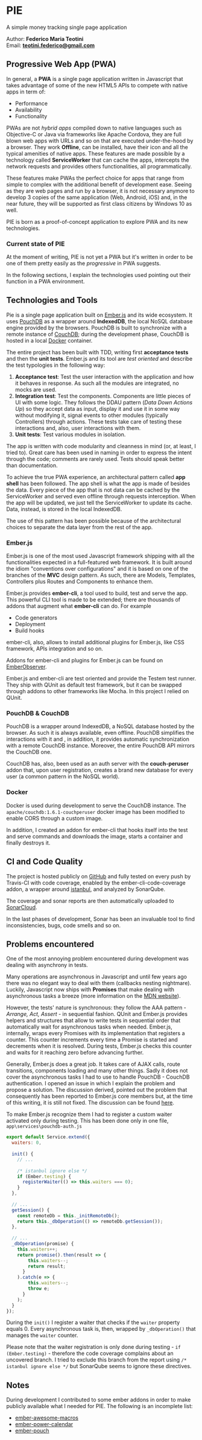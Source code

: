 # PIE

A simple money tracking single page application

Author: **Federico Maria Teotini**  
Email: **teotini.federico@gmail.com**

## Progressive Web App (PWA)

In general, a **PWA** is a single page application written in Javascript that takes advantage of some of the new HTML5 APIs to compete with native apps in term of:

* Performance
* Availability
* Functionality

PWAs are not _hybrid apps_ compiled down to native languages such as Objective-C or Java via frameworks like Apache Cordova, they are full blown web apps with URLs and so on that are executed under-the-hood by a browser. They work **Offline**, can be installed, have their icon and all the typical amenities of native apps. These features are made possible by a technology called **ServiceWorker** that can cache the apps, intercepts the network requests and provides others functionalities, all programmatically.

These features make PWAs the perfect choice for apps that range from simple to complex with the additional benefit of development ease. Seeing as they are web pages and run by a browser, it is not necessary anymore to develop 3 copies of the same application (Web, Android, iOS) and, in the near future, they will be supported as first class citizens by Windows 10 as well.

PIE is born as a proof-of-concept application to explore PWA and its new technologies.

### Current state of PIE

At the moment of writing, PIE is not yet a PWA but it's written in order to be one of them pretty easily as the _progressive_ in PWA suggests.

In the following sections, I explain the technologies used pointing out their function in a PWA environment.

## Technologies and Tools

Pie is a single page application built on [Ember.js](https://www.emberjs.com/) and its wide ecosystem. It uses [PouchDB](https://pouchdb.com/) as a wrapper around **IndexedDB**, the local NoSQL database engine provided by the browsers. PouchDB is built to synchronize with a remote instance of [CouchDB](http://couchdb.apache.org/); during the development phase, CouchDB is hosted in a local [Docker](https://www.docker.com/) container.

The entire project has been built with TDD, writing first **acceptance tests** and then the **unit tests**. Ember.js and its tool are _test oriented_ and describe the test typologies in the following way:

1. **Acceptance test**: Test the user interaction with the application and how it behaves in response. As such all the modules are integrated, no mocks are used.
2. **Integration test**: Test the components. Components are little pieces of UI with some logic. They follows the DDAU pattern (_Data Down Actions Up_) so they accept data as input, display it and use it in some way without modifying it, signal events to other modules (typically Controllers) through actions. These tests take care of testing these interactions and, also, user interactions with them.
3. **Unit tests**: Test various modules in isolation.

The app is written with code modularity and cleanness in mind (or, at least, I tried to). Great care has been used in naming in order to express the intent through the code; comments are rarely used. Tests should speak better than documentation.

To achieve the true PWA experience, an architectural pattern called **app shell** has been followed. The app shell is what the app is made of besides the data. Every piece of the app that is not data can be cached by the ServiceWorker and served even offline through requests interception. When the app will be updated, we just tell the ServiceWorker to update its cache. Data, instead, is stored in the local IndexedDB.

The use of this pattern has been possible because of the architectural choices to separate the data layer from the rest of the app.

### Ember.js

Ember.js is one of the most used Javascript framework shipping with all the functionalities expected in a full-featured web framework. It is built around the idiom "conventions over configurations" and it is based on one of the branches of the **MVC** design pattern. As such, there are Models, Templates, Controllers plus Routes and Components to enhance them.

Ember.js provides **ember-cli**, a tool used to build, test and serve the app. This powerful CLI tool is made to be extended; there are thousands of addons that augment what **ember-cli** can do. For example

* Code generators
* Deployment
* Build hooks

ember-cli, also, allows to install additional plugins for Ember.js, like CSS framework, APIs integration and so on.

Addons for ember-cli and plugins for Ember.js can be found on [EmberObserver](https://emberobserver.com/).

Ember.js and ember-cli are test oriented and provide the Testem test runner. They ship with QUnit as default test framework, but it can be swapped through addons to other frameworks like Mocha. In this project I relied on QUnit.

### PouchDB & CouchDB

PouchDB is a wrapper around IndexedDB, a NoSQL database hosted by the browser. As such it is always available, even offline. PouchDB simplifies the interactions with it and , in addition, it provides automatic synchronization with a remote CouchDB instance. Moreover, the entire PouchDB API mirrors the CouchDB one.

CouchDB has, also, been used as an auth server with the **couch-peruser** addon that, upon user registration, creates a brand new database for every user (a common pattern in the NoSQL world).

### Docker

Docker is used during development to serve the CouchDB instance. The `apache/couchdb:1.6.1-couchperuser` docker image has been modified to enable CORS through a custom image.

In addition, I created an addon for ember-cli that hooks itself into the test and serve commands and downloads the image, starts a container and finally destroys it.

## CI and Code Quality

The project is hosted publicly on [GitHub](https://github.com/Fed03/pie) and fully tested on every push by Travis-CI with code coverage, enabled by the ember-cli-code-coverage addon, a wrapper around [istanbul](https://istanbul.js.org/), and analyzed by SonarQube.

The coverage and sonar reports are then automatically uploaded to [SonarCloud](https://sonarcloud.io/dashboard?id=fed03%3Apie%3Anew_version).

In the last phases of development, Sonar has been an invaluable tool to find inconsistencies, bugs, code smells and so on.

## Problems encountered

One of the most annoying problem encountered during development was dealing with asynchrony in tests.

Many operations are asynchronous in Javascript and until few years ago there was no elegant way to deal with them (callbacks nesting nightmare). Luckily, Javascript now ships with **Promises** that make dealing with asynchronous tasks a breeze (more information on the [MDN website](https://developer.mozilla.org/en-US/docs/Web/JavaScript/Guide/Using_promises)).

However, the tests' nature is synchronous: they follow the AAA pattern - *Arrange, Act, Assert* - in sequential fashion. QUnit and Ember.js provides helpers and structures that allow to write tests in sequential order that automatically wait for asynchronous tasks when needed. Ember.js, internally, wraps every Promises with its implementation that registers a counter. This counter increments every time a Promise is started and decrements when it is resolved. During tests, Ember.js checks this counter and waits for it reaching zero before advancing further.

Generally, Ember.js does a great job. It takes care of AJAX calls, route transitions, components loading and many other things. Sadly it does not cover the asynchronous tasks I had to use to handle PouchDB - CouchDB authentication.  I opened an issue in which I explain the problem and propose a solution. The discussion derived, pointed out the problem that consequently has been reported to Ember.js core members but, at the time of this writing, it is still not fixed. The discussion can be found [here](https://github.com/pouchdb-community/ember-pouch/pull/200).

To make Ember.js recognize them I had to register a custom waiter activated only during testing. This has been done only in one file, `app\services\pouchdb-auth.js`

```javascript
export default Service.extend({
  waiters: 0,
  
  init() {
    // ...
    
    /* istanbul ignore else */
    if (Ember.testing) {
      registerWaiter(() => this.waiters === 0);
    }
  },
  
  // ...
  getSession() {
    const remoteDb = this._initRemoteDb();
    return this._dbOperation(() => remoteDb.getSession());
  },
  
  // ...
  _dbOperation(promise) {
    this.waiters++;
    return promise().then(result => {
        this.waiters--;
        return result;
      }
    ).catch(e => {
        this.waiters--;
        throw e;
      }
    );
  }
});
```

During the `init()` I register a waiter that checks if the `waiter` property equals 0.  Every asynchronous task is, then, wrapped by `_dbOperation()` that manages the `waiter` counter.

Please note that the waiter registration is only done during testing - `if (Ember.testing)` - therefore the code coverage complains about an uncovered branch. I tried to exclude this branch from the report using `/* istanbul ignore else */` but SonarQube seems to ignore these directives.

## Notes

During development I contributed to some ember addons in order to make publicly available what I needed for PIE. The following is an incomplete list:

* [ember-awesome-macros](https://github.com/kellyselden/ember-awesome-macros)
* [ember-power-calendar](https://github.com/cibernox/ember-power-calendar)
* [ember-pouch](https://github.com/pouchdb-community/ember-pouch)